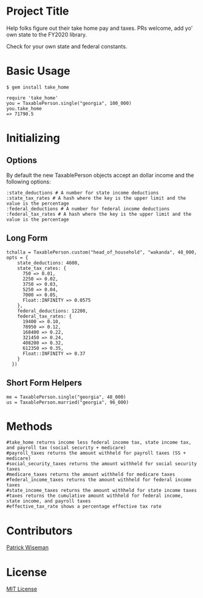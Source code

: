 # Project Title

Help folks figure out their take home pay and taxes. PRs welcome, add yo' own state to the FY2020 library.

Check for your own state and federal constants.

# Basic Usage
```
$ gem install take_home
```

```
require 'take_home'
you = TaxablePerson.single("georgia", 100_000)
you.take_home
=> 71790.5
```

# Initializing

## Options

By default the new TaxablePerson objects accept an dollar income and the following options:

```
:state_deductions # A number for state income deductions
:state_tax_rates # A hash where the key is the upper limit and the value is the percentage
:federal_deductions # A number for federal income deductions
:federal_tax_rates # A hash where the key is the upper limit and the value is the percentage
```

## Long Form

```
tchalla = TaxablePerson.custom("head_of_household", "wakanda", 48_000, opts = {
    state_deductions: 4600,
    state_tax_rates: {
      750 => 0.01,
      2250 => 0.02,
      3750 => 0.03,
      5250 => 0.04,
      7000 => 0.05,
      Float::INFINITY => 0.0575
    },
    federal_deductions: 12200,
    federal_tax_rates: {
      19400 => 0.10,
      78950 => 0.12,
      168400 => 0.22,
      321450 => 0.24,
      408200 => 0.32,
      612350 => 0.35,
      Float::INFINITY => 0.37
    }
  })
```

## Short Form Helpers

```
me = TaxablePerson.single("georgia", 48_000)
us = TaxablePerson.married("georgia", 96_000)
```

# Methods

```
#take_home returns income less federal income tax, state income tax, and payroll tax (social security + medicare)
#payroll_taxes returns the amount withheld for payroll taxes (SS + medicare)
#social_security_taxes returns the amount withheld for social security taxes
#medicare_taxes returns the amount withheld for medicare taxes
#federal_income_taxes returns the amount withheld for federal income taxes
#state_income_taxes returns the amount withheld for state income taxes
#taxes returns the cumulative amount withheld for federal income, state income, and payroll taxes
#effective_tax_rate shows a percentage effective tax rate
```

# Contributors

[Patrick Wiseman](https://github.com/thephw)

# License

[MIT License](https://github.com/thephw/take_home/blob/master/LICENSE)

